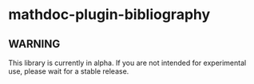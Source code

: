 # mathdoc-plugin-bibliography

## WARNING

This library is currently in alpha. If you are not intended for experimental use, please wait for a stable release.
